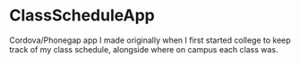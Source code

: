 # ClassScheduleApp
Cordova/Phonegap app I made originally when I first started college to keep track of my class schedule, alongside where on campus each class was.
